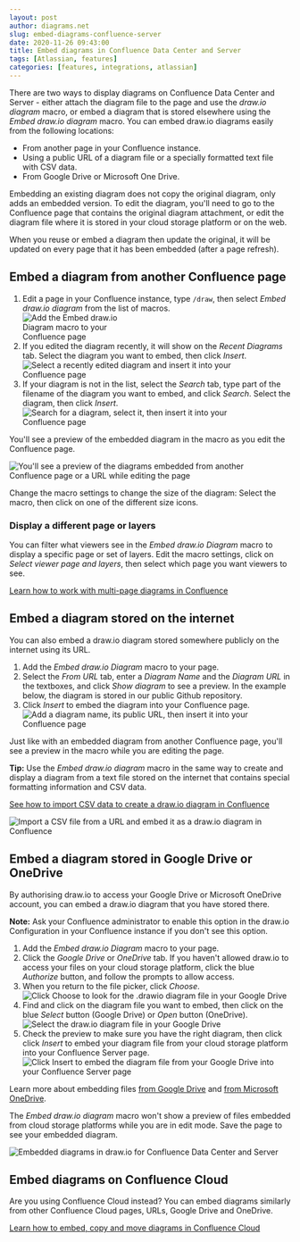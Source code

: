 ```yaml
---
layout: post
author: diagrams.net
slug: embed-diagrams-confluence-server
date: 2020-11-26 09:43:00
title: Embed diagrams in Confluence Data Center and Server
tags: [Atlassian, features]
categories: [features, integrations, atlassian]
---
```


There are two ways to display diagrams on Confluence Data Center and Server - either attach the diagram file to the page and use the _draw.io diagram_ macro, or embed a diagram that is stored elsewhere using the _Embed draw.io diagram_ macro. You can embed draw.io diagrams easily from the following locations:

* From another page in your Confluence instance.
* Using a public URL of a diagram file or a specially formatted text file with CSV data.
* From Google Drive or Microsoft One Drive.

Embedding an existing diagram does not copy the original diagram, only adds an embedded version. To edit the diagram, you'll need to go to the Confluence page that contains the original diagram attachment, or edit the diagram file where it is stored in your cloud storage platform or on the web.

When you reuse or embed a diagram then update the original, it will be updated on every page that it has been embedded (after a page refresh).

## Embed a diagram from another Confluence page

1. Edit a page in your Confluence instance, type ``/draw``, then select _Embed draw.io diagram_ from the list of macros.
<br /><img src="/assets/img/blog/embed-drawio-diagram-macro-confluence-server.png" style="width=100%;max-width:200px;height:auto;" alt="Add the Embed draw.io Diagram macro to your Confluence page">
2. If you edited the diagram recently, it will show on the _Recent Diagrams_ tab. Select the diagram you want to embed, then click _Insert_.
<br /><img src="/assets/img/blog/embed-drawio-diagram-recent-confluence-server.png" style="width=100%;max-width:400px;height:auto;" alt="Select a recently edited diagram and insert it into your Confluence page">
3. If your diagram is not in the list, select the _Search_ tab, type part of the filename of the diagram you want to embed, and click _Search_. Select the diagram, then click _Insert_.
<br /><img src="/assets/img/blog/embed-drawio-diagram-search-confluence-server.png" style="width=100%;max-width:400px;height:auto;" alt="Search for a diagram, select it, then insert it into your Confluence page">

You'll see a preview of the embedded diagram in the macro as you edit the Confluence page. 

<img src="/assets/img/blog/embed-drawio-diagrams-editmode-confluence-server.png" style="width=100%;max-width:500px;height:auto;" alt="You'll see a preview of the diagrams embedded from another Confluence page or a URL while editing the page">

Change the macro settings to change the size of the diagram: Select the macro, then click on one of the different size icons. 

### Display a different page or layers

You can filter what viewers see in the _Embed draw.io Diagram_ macro to display a specific page or set of layers. Edit the macro settings, click on _Select viewer page and layers_, then select which page you want viewers to see.

[Learn how to work with multi-page diagrams in Confluence](/blog/multiple-page-diagrams.html)

## Embed a diagram stored on the internet

You can also embed a draw.io diagram stored somewhere publicly on the internet using its URL. 

1. Add the _Embed draw.io Diagram_ macro to your page. 
2. Select the _From URL_ tab, enter a _Diagram Name_ and the _Diagram URL_ in the textboxes, and click _Show diagram_ to see a preview. In the example below, the diagram is stored in our public Github repository.
4. Click _Insert_ to embed the diagram into your Confluence page.
<br /><img src="/assets/img/blog/embed-drawio-diagram-fromurl-confluence-server.png" style="max-width:100%;height:auto;" alt="Add a diagram name, its public URL, then insert it into your Confluence page">

Just like with an embedded diagram from another Confluence page, you'll see a preview in the macro while you are editing the page. 

**Tip:** Use the _Embed draw.io diagram_ macro in the same way to create and display a diagram from a text file stored on the internet that contains special formatting information and CSV data.

[See how to import CSV data to create a draw.io diagram in Confluence](/doc/faq/embed-diagram-csv-confluence-server.html)

<img src="/assets/img/blog/embed-drawio-diagram-csvimport-confluence-server.png" style="max-width:100%;height:auto;" alt="Import a CSV file from a URL and embed it as a draw.io diagram in Confluence">

## Embed a diagram stored in Google Drive or OneDrive

By authorising draw.io to access your Google Drive or Microsoft OneDrive account, you can embed a draw.io diagram that you have stored there.

**Note:** Ask your Confluence administrator to enable this option in the draw.io Configuration in your Confluence instance if you don't see this option.

1. Add the _Embed draw.io Diagram_ macro to your page. 
2. Click the _Google Drive_ or _OneDrive_ tab. If you haven't allowed draw.io to access your files on your cloud storage platform, click the blue _Authorize_ button, and follow the prompts to allow access.
3. When you return to the file picker, click _Choose_.
<br /><img src="/assets/img/blog/embed-drawio-diagram-googledrive-confluence-server.png" style="max-width:100%;height:auto;" alt="Click Choose to look for the .drawio diagram file in your Google Drive">
4. Find and click on the diagram file you want to embed, then click on the blue _Select_ button (Google Drive) or _Open_ button (OneDrive).
<br /><img src="/assets/img/blog/select-diagram-google-drive-confluence-server.png" style="max-width:100%;height:auto;" alt="Select the draw.io diagram file in your Google Drive">
5. Check the preview to make sure you have the right diagram, then click click _Insert_ to embed your diagram file from your cloud storage platform into your Confluence Server page.
<br /><img src="/assets/img/blog/insert-google-drive-confluence-server.png" style="max-width:100%;height:auto;" alt="Click Insert to embed the diagram file from your Google Drive into your Confluence Server page">

Learn more about embedding files [from Google Drive](/doc/faq/embed-diagram-googledrive-confluence-server.html) and [from Microsoft OneDrive](/doc/faq/embed-diagram-onedrive-confluence-server.html).

The _Embed draw.io diagram_ macro won't show a preview of files embedded from cloud storage platforms while you are in edit mode. Save the page to see your embedded diagram.

<img src="/assets/img/blog/embed-diagrams-confluence-server.png" style="max-width:100%;height:auto;" alt="Embedded diagrams in draw.io for Confluence Data Center and Server">

## Embed diagrams on Confluence Cloud

Are you using Confluence Cloud instead? You can embed diagrams similarly from other Confluence Cloud pages, URLs, Google Drive and OneDrive.

[Learn how to embed, copy and move diagrams in Confluence Cloud](/doc/faq/embed-copy-move-diagrams-Confluence-Cloud.html)